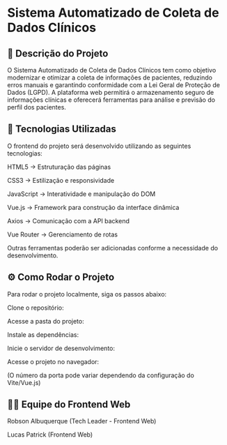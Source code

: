 # Sistema Automatizado de Coleta de Dados Clínicos

## 📌 Descrição do Projeto

O Sistema Automatizado de Coleta de Dados Clínicos tem como objetivo modernizar e otimizar a coleta de informações de pacientes, reduzindo erros manuais e garantindo conformidade com a Lei Geral de Proteção de Dados (LGPD). A plataforma web permitirá o armazenamento seguro de informações clínicas e oferecerá ferramentas para análise e previsão do perfil dos pacientes.

## 🚀 Tecnologias Utilizadas

O frontend do projeto será desenvolvido utilizando as seguintes tecnologias:

HTML5 → Estruturação das páginas

CSS3 → Estilização e responsividade

JavaScript → Interatividade e manipulação do DOM

Vue.js → Framework para construção da interface dinâmica

Axios → Comunicação com a API backend

Vue Router → Gerenciamento de rotas


Outras ferramentas poderão ser adicionadas conforme a necessidade do desenvolvimento.

## ⚙️ Como Rodar o Projeto

Para rodar o projeto localmente, siga os passos abaixo:

Clone o repositório:

Acesse a pasta do projeto:

Instale as dependências:

Inicie o servidor de desenvolvimento:

Acesse o projeto no navegador:

(O número da porta pode variar dependendo da configuração do Vite/Vue.js)

## 👨‍💻 Equipe do Frontend Web

Robson Albuquerque (Tech Leader - Frontend Web)

Lucas Patrick (Frontend Web)
